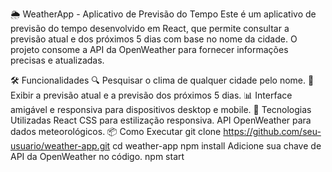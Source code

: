 🌦️ WeatherApp - Aplicativo de Previsão do Tempo
Este é um aplicativo de previsão do tempo desenvolvido em React, que permite consultar a previsão atual e dos próximos 5 dias com base no nome da cidade. O projeto consome a API da OpenWeather para fornecer informações precisas e atualizadas.

🛠️ Funcionalidades
🔍 Pesquisar o clima de qualquer cidade pelo nome.
📅 Exibir a previsão atual e a previsão dos próximos 5 dias.
📊 Interface amigável e responsiva para dispositivos desktop e mobile.
🚀 Tecnologias Utilizadas
React
CSS para estilização responsiva.
API OpenWeather para dados meteorológicos.
📦 Como Executar
git clone https://github.com/seu-usuario/weather-app.git
cd weather-app
npm install
Adicione sua chave de API da OpenWeather no código.
npm start

